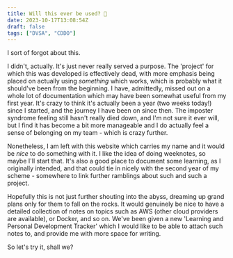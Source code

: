 ```yaml
---
title: Will this ever be used? 🤔
date: 2023-10-17T13:08:54Z
draft: false
tags: ["DVSA", "CDDO"]
---
```


I sort of forgot about this.

I didn't, actually. It's just never really served a purpose. The 'project' for which this was developed is effectively dead, with more emphasis being placed on actually using *something* which works, which is probably what it should've been from the beginning. I have, admittedly, missed out on a whole lot of documentation which may have been somewhat useful from my first year. It's crazy to think it's actually been a year (two weeks today!) since I started, and the journey I have been on since then. The imposter syndrome feeling still hasn't really died down, and I'm not sure it ever will, but I find it has become a bit more manageable and I do actually feel a sense of belonging on my team - which is crazy further.

Nonetheless, I am left with this website which carries my name and it would be *nice* to do something with it. I like the idea of doing weeknotes, so maybe I'll start that. It's also a good place to document some learning, as I originally intended, and that could tie in nicely with the second year of my scheme - somewhere to link further ramblings about such and such a project.

Hopefully this is not just further shouting into the abyss, dreaming up grand plans only for them to fall on the rocks. It would genuinely be nice to have a detailed collection of notes on topics such as AWS (other cloud providers are available), or Docker, and so on. We've been given a new 'Learning and Personal Development Tracker' which I would like to be able to attach such notes to, and provide me with more space for writing.

So let's try it, shall we?
